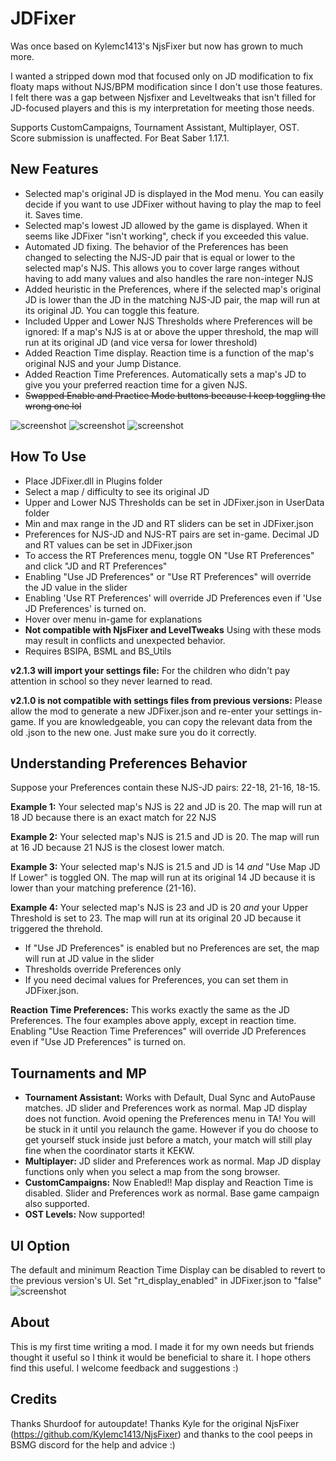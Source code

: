 # JDFixer

Was once based on Kylemc1413's NjsFixer but now has grown to much more.

I wanted a stripped down mod that focused only on JD modification to fix floaty maps without NJS/BPM modification since I don't use those features. I felt there was a gap between Njsfixer and Leveltweaks that isn't filled for JD-focused players and this is my interpretation for meeting those needs.

Supports CustomCampaigns, Tournament Assistant, Multiplayer, OST. Score submission is unaffected. For Beat Saber 1.17.1.

## New Features
- Selected map's original JD is displayed in the Mod menu. You can easily decide if you want to use JDFixer without having to play the map to feel it. Saves time.
- Selected map's lowest JD allowed by the game is displayed. When it seems like JDFixer "isn't working", check if you exceeded this value.
- Automated JD fixing. The behavior of the Preferences has been changed to selecting the NJS-JD pair that is equal or lower to the selected map's NJS. This allows you to cover large ranges without having to add many values and also handles the rare non-integer NJS
- Added heuristic in the Preferences, where if the selected map's original JD is lower than the JD in the matching NJS-JD pair, the map will run at its original JD. You can toggle this feature.
- Included Upper and Lower NJS Thresholds where Preferences will be ignored: If a map's NJS is at or above the upper threshold, the map will run at its original JD (and vice versa for lower threshold)
- Added Reaction Time display. Reaction time is a function of the map's original NJS and your Jump Distance.
- Added Reaction Time Preferences. Automatically sets a map's JD to give you your preferred reaction time for a given NJS.
- ~~Swapped Enable and Practice Mode buttons because I keep toggling the wrong one lol~~

![screenshot](https://github.com/zeph-yr/JDFixer/blob/BS_1.16.4_MA_v2.0.3/menu_2.1.2_1_small.png)
![screenshot](https://github.com/zeph-yr/JDFixer/blob/BS_1.16.4_MA_v2.0.3/2.1.0_menu_2.png)
![screenshot](https://github.com/zeph-yr/JDFixer/blob/BS_1.16.4_MA_v2.0.3/2.1.0_menu_3.png)

## How To Use
- Place JDFixer.dll in Plugins folder
- Select a map / difficulty to see its original JD
- Upper and Lower NJS Thresholds can be set in JDFixer.json in UserData folder
- Min and max range in the JD and RT sliders can be set in JDFixer.json
- Preferences for NJS-JD and NJS-RT pairs are set in-game. Decimal JD and RT values can be set in JDFixer.json
- To access the RT Preferences menu, toggle ON "Use RT Preferences" and click "JD and RT Preferences"
- Enabling "Use JD Preferences" or "Use RT Preferences" will override the JD value in the slider
- Enabling 'Use RT Preferences' will override JD Preferences even if 'Use JD Preferences' is turned on.
- Hover over menu in-game for explanations
- **Not compatible with NjsFixer and LevelTweaks** Using with these mods may result in conflicts and unexpected behavior.
- Requires BSIPA, BSML and BS_Utils

**v2.1.3 will import your settings file:** For the children who didn't pay attention in school so they never learned to read.

**v2.1.0 is not compatible with settings files from previous versions:**
Please allow the mod to generate a new JDFixer.json and re-enter your settings in-game. If you are knowledgeable, you can copy the relevant data from the old .json to the new one. Just make sure you do it correctly.

## Understanding Preferences Behavior
Suppose your Preferences contain these NJS-JD pairs: 22-18, 21-16, 18-15.

**Example 1:**
Your selected map's NJS is 22 and JD is 20. 
The map will run at 18 JD because there is an exact match for 22 NJS

**Example 2:**
Your selected map's NJS is 21.5 and JD is 20. 
The map will run at 16 JD because 21 NJS is the closest lower match.

**Example 3:**
Your selected map's NJS is 21.5 and JD is 14 *and* "Use Map JD If Lower" is toggled ON.
The map will run at its original 14 JD because it is lower than your matching preference (21-16).

**Example 4:**
Your selected map's NJS is 23 and JD is 20 *and* your Upper Threshold is set to 23.
The map will run at its original 20 JD because it triggered the threhold.

- If "Use JD Preferences" is enabled but no Preferences are set, the map will run at JD value in the slider
- Thresholds override Preferences only
- If you need decimal values for Preferences, you can set them in JDFixer.json.

**Reaction Time Preferences:** 
This works exactly the same as the JD Preferences. The four examples above apply, except in reaction time.
Enabling "Use Reaction Time Preferences" will override JD Preferences even if "Use JD Preferences" is turned on.

## Tournaments and MP
- **Tournament Assistant:** Works with Default, Dual Sync and AutoPause matches. JD slider and Preferences work as normal. Map JD display does not function. Avoid opening the Preferences menu in TA! You will be stuck in it until you relaunch the game. However if you do choose to get yourself stuck inside just before a match, your match will still play fine when the coordinator starts it KEKW.
- **Multiplayer:** JD slider and Preferences work as normal. Map JD display functions only when you select a map from the song browser.
- **CustomCampaigns:** Now Enabled!! Map display and Reaction Time is disabled. Slider and Preferences work as normal. Base game campaign also supported.
- **OST Levels:** Now supported!

## UI Option
The default and minimum Reaction Time Display can be disabled to revert to the previous version's UI.
Set "rt_display_enabled" in JDFixer.json to "false"
![screenshot](https://github.com/zeph-yr/JDFixer/blob/BS_1.16.4_MA_v2.0.3/2.0.3_menu_1_small.png)

## About
This is my first time writing a mod. I made it for my own needs but friends thought it useful so I think it would be beneficial to share it. I hope others find this useful.
I welcome feedback and suggestions :) 

## Credits
Thanks Shurdoof for autoupdate!
Thanks Kyle for the original NjsFixer (https://github.com/Kylemc1413/NjsFixer) and thanks to the cool peeps in BSMG discord for the help and advice :)
